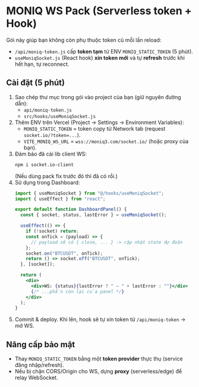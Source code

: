 # MONIQ WS Pack (Serverless token + Hook)

Gói này giúp bạn không còn phụ thuộc token cũ mỗi lần reload:
- `/api/moniq-token.js` cấp **token tạm** từ ENV `MONIQ_STATIC_TOKEN` (5 phút).
- `useMoniqSocket.js` (React hook) **xin token mới** và tự **refresh** trước khi hết hạn, tự reconnect.

## Cài đặt (5 phút)
1) Sao chép thư mục trong gói vào project của bạn (giữ nguyên đường dẫn):
   - `api/moniq-token.js`
   - `src/hooks/useMoniqSocket.js`
2) Thêm ENV trên Vercel (Project → Settings → Environment Variables):
   - `MONIQ_STATIC_TOKEN` = token copy từ Network tab (request `socket.io/?token=...`).
   - `VITE_MONIQ_WS_URL` = `wss://moniq3.com/socket.io/` (hoặc proxy của bạn).
3) Đảm bảo đã cài lib client WS:
   ```bash
   npm i socket.io-client
   ```
   (Nếu dùng pack fix trước đó thì đã có rồi.)
4) Sử dụng trong Dashboard:
   ```jsx
   import { useMoniqSocket } from "@/hooks/useMoniqSocket";
   import { useEffect } from "react";

   export default function DashboardPanel() {
     const { socket, status, lastError } = useMoniqSocket();

     useEffect(() => {
       if (!socket) return;
       const onTick = (payload) => {
         // payload sẽ có { close, ... } -> cập nhật state dự đoán
       };
       socket.on("BTCUSDT", onTick);
       return () => socket.off("BTCUSDT", onTick);
     }, [socket]);

     return (
       <div>
         <div>WS: {status}{lastError ? " – " + lastError : ""}</div>
         {/* ...phần còn lại của panel */}
       </div>
     );
   }
   ```
5) Commit & deploy. Khi lên, hook sẽ tự xin token từ `/api/moniq-token` → mở WS.

## Nâng cấp bảo mật
- Thay `MONIQ_STATIC_TOKEN` bằng một **token provider** thực thụ (service đăng nhập/refresh).
- Nếu bị chặn CORS/Origin cho WS, dựng **proxy** (serverless/edge) để relay WebSocket.
